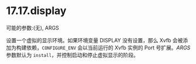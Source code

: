 # 17.17.display

可能的参数:(无), ARGS

设置一个虚拟的显示环境。如果环境变量 DISPLAY 没有设置，那么 Xvfb 会被添加为构建依赖，`CONFIGURE_ENV` 会以当前运行的 Xvfb 实例的 Port 号扩展。*ARGS* 参数默认为 `install`，并控制启动和停止虚拟显示的阶段。


